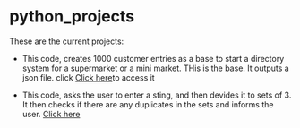 # python_projects
These are the current projects:
* This code, creates 1000 customer entries as a base to start a directory system for a supermarket or a mini market. THis is the base. It outputs a json file.
click [Click here](https://github.com/MichaelDinglis/python_projects/blob/master/No.1%20-%20Customers1000.py)to access it

* This code, asks the user to enter a sting, and then devides it to sets of 3. It then checks if there are any duplicates in the sets and informs the user.
[Click here](https://github.com/MichaelDinglis/python_projects/blob/master/No.2%20-%20Check%20for%20duplicate%20characters.py)


